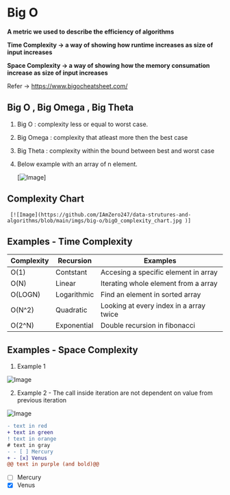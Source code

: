 # Big O 

  **A metric we used to describe the efficiency of algorithms**
  
  **Time Complexity -> a way of showing how runtime increases as size of input increases**
  
  **Space Complexity -> a way of showing how the memory consumation increase as size of input increases**

  Refer -> https://www.bigocheatsheet.com/
  
 
## Big O , Big Omega , Big Theta
  
 1. Big O : complexity less or equal to worst case.
 1. Big Omega : complexity that atleast more then the best case 
 1. Big Theta : complexity within the bound between best and worst case
    
 1. Below example with an array of n element. 

     [![Image](https://github.com/IAmZero247/data-strutures-and-algorithms/blob/main/imgs/big-o/bigO_bigOmega_bigTheta.jpg)]
  
    
    
## Complexity Chart    
     
     [![Image](https://github.com/IAmZero247/data-strutures-and-algorithms/blob/main/imgs/big-o/bigO_complexity_chart.jpg )]
      
     
## Examples - Time Complexity 
  
| Complexity | Recursion    | Examples
| -----------| ------------ |-----------------------------------------
| O(1)       | Contstant    |  Accesing a specific element in array
| O(N)       | Linear       | Iterating whole element from a array
| O(LOGN)    | Logarithmic  | Find an element in sorted array
| O(N^2)     | Quadratic    | Looking at every index in a array twice
| O(2^N)     | Exponential  | Double recursion in fibonacci

## Examples - Space Complexity 

  
  1. Example 1


  ![Image](https://github.com/IAmZero247/data-strutures-and-algorithms/blob/main/imgs/big-o/sp_complexity1.jpg)
  
  2. Example 2 - The call inside iteration are not dependent on value from previous iteration


  ![Image](https://github.com/IAmZero247/data-strutures-and-algorithms/blob/main/imgs/big-o/sp_complexity2.jpg)
      
  
  
 ```diff
- text in red
+ text in green
! text in orange
# text in gray
- - [ ] Mercury
+ - [x] Venus
@@ text in purple (and bold)@@
```

 - [ ] Mercury
  - [x] Venus
